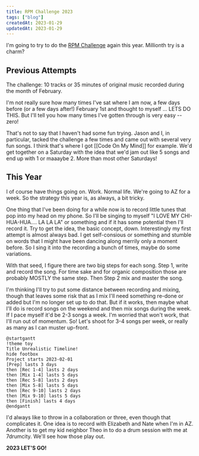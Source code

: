 ```yaml
---
title: RPM Challenge 2023
tags: ["blog"]
createdAt: 2023-01-29
updatedAt: 2023-01-29
---
```


I'm going to try to do the [RPM Challenge](https://www.rpmchallenge.com/) again this year. Millionth try is a charm?

## Previous Attempts

The challenge: 10 tracks or 35 minutes of original music recorded during the month of February.

I'm not really sure how many times I've sat where I am now, a few days before (or a few days after!) February 1st and thought to myself ... LETS DO THIS. But I'll tell you how many times I've gotten through is very easy -- zero!

That's not to say that I haven't had some fun trying. Jason and I, in particular, tacked the challenge a few times and came out with several very fun songs. I think that's where I got [[Code On My Mind]] for example. We'd get together on a Saturday with the idea that we'd jam out like 5 songs and end up with 1 or maaaybe 2. More than most other Saturdays!

## This Year

I of course have things going on. Work. Normal life. We're going to AZ for a week. So the strategy this year is, as always, a bit tricky.

One thing that I've been doing for a while now is to record little tunes that pop into my head on my phone. So I'll be singing to myself "I LOVE MY CHI-HUA-HUA.... LA LA LA" or something and if it has some potential then I'll record it. Try to get the idea, the basic concept, down. Interestingly my first attempt is almost always bad. I get self-consious or something and stumble on words that I might have been dancing along merrily only a moment before. So I sing it into the recording a bunch of times, maybe do some variations.

With that seed, I figure there are two big steps for each song. Step 1, write and record the song. For time sake and for organic composition those are probably MOSTLY the same step. Then Step 2 mix and master the song.

I'm thinking I'll try to put some distance between recording and mixing, though that leaves some risk that as I mix I'll need something re-done or added but I'm no longer set up to do that. But if it works, then maybe what I'll do is record songs on the weekend and then mix songs during the week. If I pace myself it'd be 2-3 songs a week. I'm worried that won't work, that I'll run out of momentum. So! Let's shoot for 3-4 songs per week, or really as many as I can muster up-front.

```plantuml
@startgantt
!theme toy
Title Unrealistic Timeline!
hide footbox
Project starts 2023-02-01
[Prep] lasts 3 days
then [Rec 1-4] lasts 2 days
then [Mix 1-4] lasts 5 days
then [Rec 5-8] lasts 2 days
then [Mix 5-8] lasts 5 days
then [Rec 9-10] lasts 2 days
then [Mix 9-10] lasts 5 days
then [Finish] lasts 4 days
@endgantt
```

I'd always like to throw in a collaboration or three, even though that complicates it. One idea is to record with Elizabeth and Nate when I'm in AZ. Another is to get my kid neighbor Theo in to do a drum session with me at 7drumcity. We'll see how those play out.

**2023 LET'S GO!**
